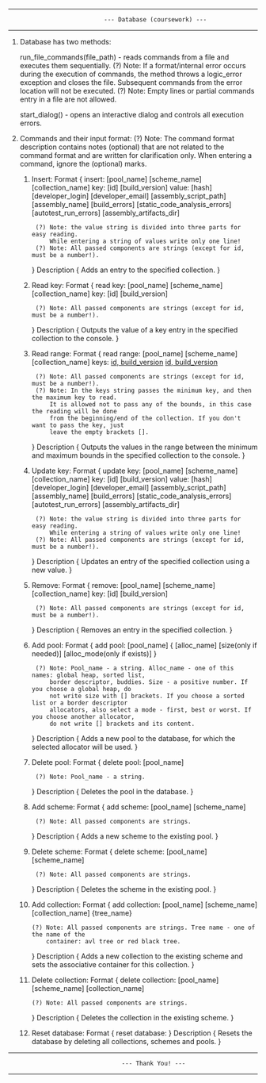 ----------------------------------------------------------------------------------------------
                               --- Database (coursework) ---
----------------------------------------------------------------------------------------------


1) Database has two methods:

    run_file_commands(file_path) - reads commands from a file and executes them sequentially.
    (?) Note: If a format/internal error occurs during the execution of commands, the method
        throws a logic_error exception and closes the file.
        Subsequent commands from the error location will not be executed.
    (?) Note: Empty lines or partial commands entry in a file are not allowed.

    start_dialog() - opens an interactive dialog and controls all execution errors.


2) Commands and their input format:
(?) Note: The command format description contains notes (optional) that are not related to
    the command format and are written for clarification only. When entering a command, ignore
    the (optional) marks.

    1. Insert:
        Format {
            insert: [pool_name] [scheme_name] [collection_name]
            key: [id] [build_version]
            value: [hash] [developer_login] [developer_email] [assembly_script_path]
            [assembly_name] [build_errors] [static_code_analysis_errors] [autotest_run_errors]
            [assembly_artifacts_dir]

            (?) Note: the value string is divided into three parts for easy reading.
                While entering a string of values write only one line!
            (?) Note: All passed components are strings (except for id, must be a number!).
        }
        Description {
            Adds an entry to the specified collection.
        }

    2. Read key:
        Format {
            read key: [pool_name] [scheme_name] [collection_name]
            key: [id] [build_version]

            (?) Note: All passed components are strings (except for id, must be a number!).
        }
        Description {
            Outputs the value of a key entry in the specified collection to the console.
        }

    3. Read range:
        Format {
            read range: [pool_name] [scheme_name] [collection_name]
            keys: [id, build_version](optional) [id, build_version](optional)

            (?) Note: All passed components are strings (except for id, must be a number!).
            (?) Note: In the keys string passes the minimum key, and then the maximum key to read.
                It is allowed not to pass any of the bounds, in this case the reading will be done
                from the beginning/end of the collection. If you don't want to pass the key, just
                leave the empty brackets [].
        }
        Description {
            Outputs the values in the range between the minimum and maximum bounds in the specified
            collection to the console.
        }

    4. Update key:
        Format {
            update key: [pool_name] [scheme_name] [collection_name]
            key: [id] [build_version]
            value: [hash] [developer_login] [developer_email] [assembly_script_path]
            [assembly_name] [build_errors] [static_code_analysis_errors] [autotest_run_errors]
            [assembly_artifacts_dir]

            (?) Note: the value string is divided into three parts for easy reading.
                While entering a string of values write only one line!
            (?) Note: All passed components are strings (except for id, must be a number!).
        }
        Description {
            Updates an entry of the specified collection using a new value.
        }

    5. Remove:
        Format {
            remove: [pool_name] [scheme_name] [collection_name]
            key: [id] [build_version]

            (?) Note: All passed components are strings (except for id, must be a number!).
        }
        Description {
            Removes an entry in the specified collection.
        }

    6. Add pool:
        Format {
            add pool: [pool_name] { [alloc_name] [size(only if needed)] [alloc_mode(only if exists)] }

            (?) Note: Pool_name - a string. Alloc_name - one of this names: global heap, sorted list,
                border descriptor, buddies. Size - a positive number. If you choose a global heap, do
                not write size with [] brackets. If you choose a sorted list or a border descriptor
                allocators, also select a mode - first, best or worst. If you choose another allocator,
                do not write [] brackets and its content.
        }
        Description {
            Adds a new pool to the database, for which the selected allocator will be used.
        }

    7. Delete pool:
        Format {
            delete pool: [pool_name]

            (?) Note: Pool_name - a string.
        }
        Description {
            Deletes the pool in the database.
        }

    8. Add scheme:
        Format {
            add scheme: [pool_name] [scheme_name]

            (?) Note: All passed components are strings.
        }
        Description {
            Adds a new scheme to the existing pool.
        }

    9. Delete scheme:
        Format {
            delete scheme: [pool_name] [scheme_name]

            (?) Note: All passed components are strings.
        }
        Description {
            Deletes the scheme in the existing pool.
        }

    10. Add collection:
        Format {
            add collection: [pool_name] [scheme_name] [collection_name] {tree_name}

            (?) Note: All passed components are strings. Tree name - one of the name of the
                container: avl tree or red black tree.
        }
        Description {
            Adds a new collection to the existing scheme and sets the associative container
            for this collection.
        }

    11. Delete collection:
        Format {
            delete collection: [pool_name] [scheme_name] [collection_name]

            (?) Note: All passed components are strings.
        }
        Description {
            Deletes the collection in the existing scheme.
        }

    12. Reset database:
        Format {
            reset database:
        }
        Description {
            Resets the database by deleting all collections, schemes and pools.
        }

----------------------------------------------------------------------------------------------
                                    --- Thank You! ---
----------------------------------------------------------------------------------------------
